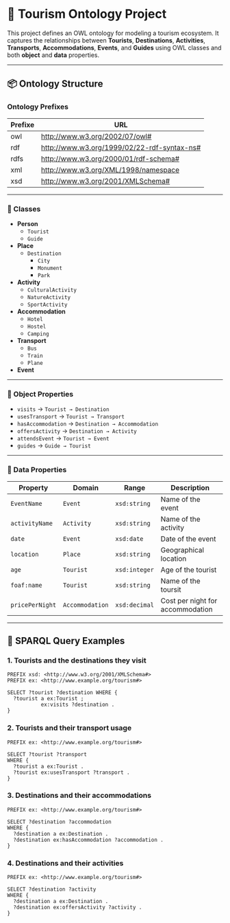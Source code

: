# 🧳 Tourism Ontology Project

This project defines an OWL ontology for modeling a tourism ecosystem. It captures the relationships between **Tourists**, **Destinations**, **Activities**, **Transports**, **Accommodations**, **Events**, and **Guides** using OWL classes and both **object** and **data** properties.

---

## 📦 Ontology Structure
### Ontology Prefixes
|Prefixe   | URL                                            |
|----------|------------------------------------------------|
|owl       |http://www.w3.org/2002/07/owl#                  |
|rdf       |http://www.w3.org/1999/02/22-rdf-syntax-ns#     |
|rdfs      |http://www.w3.org/2000/01/rdf-schema#           |
|xml       |http://www.w3.org/XML/1998/namespace            |
|xsd       |http://www.w3.org/2001/XMLSchema#               |
---
### 🧍 Classes
- **Person**
  - `Tourist`
  - `Guide`
- **Place**
  - `Destination`
    - `City`
    - `Monument`
    - `Park`
- **Activity**
  - `CulturalActivity`
  - `NatureActivity`
  - `SportActivity`
- **Accommodation**
  - `Hotel`
  - `Hostel`
  - `Camping`
- **Transport**
  - `Bus`
  - `Train`
  - `Plane`
- **Event**

---

### 🔗 Object Properties
- `visits` → `Tourist → Destination`
- `usesTransport` → `Tourist → Transport`
- `hasAccommodation` → `Destination → Accommodation`
- `offersActivity` → `Destination → Activity`
- `attendsEvent` → `Tourist → Event`
- `guides` → `Guide → Tourist`

---

### 📐 Data Properties

| Property         | Domain             | Range        | Description                     |
|------------------|--------------------|--------------|---------------------------------|
| `EventName`      | `Event`            | `xsd:string` | Name of the event               |
| `activityName`   | `Activity`         | `xsd:string` | Name of the activity            |
| `date`           | `Event`            | `xsd:date`   | Date of the event               |
| `location`       | `Place`            | `xsd:string` | Geographical location           |
| `age`            | `Tourist`          | `xsd:integer`| Age of the tourist              |
| `foaf:name`      | `Tourist`          | `xsd:string` | Name of the toursit             |
| `pricePerNight`  | `Accommodation`    | `xsd:decimal`| Cost per night for accommodation|

---

## 🧪 SPARQL Query Examples

### 1. Tourists and the destinations they visit
```sparql
PREFIX xsd: <http://www.w3.org/2001/XMLSchema#>
PREFIX ex: <http://www.example.org/tourism#>

SELECT ?tourist ?destination WHERE {
  ?tourist a ex:Tourist ;
           ex:visits ?destination .
}
```
### 2. Tourists and their transport usage
```sparql
PREFIX ex: <http://www.example.org/tourism#>

SELECT ?tourist ?transport
WHERE {
  ?tourist a ex:Tourist .
  ?tourist ex:usesTransport ?transport .
}
```
### 3. Destinations and their accommodations
```sparql
PREFIX ex: <http://www.example.org/tourism#>

SELECT ?destination ?accommodation
WHERE {
  ?destination a ex:Destination .
  ?destination ex:hasAccommodation ?accommodation .
}
```
### 4. Destinations and their activities
```sparql
PREFIX ex: <http://www.example.org/tourism#>

SELECT ?destination ?activity
WHERE {
  ?destination a ex:Destination .
  ?destination ex:offersActivity ?activity .
}
```
